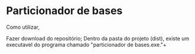# Particionador de bases

Como utilizar,

Fazer download do repositório;
Dentro da pasta do projeto (dist), existe um executavel do programa chamado "particionador de bases.exe."+
